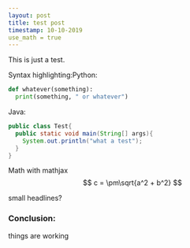 ```yaml
---
layout: post
title: test post
timestamp: 10-10-2019
use_math = true
---
```

This is just a test. 

Syntax highlighting:Python:

```python
def whatever(something):
  print(something, " or whatever")
```
Java:
```java
public class Test{
  public static void main(String[] args){
    System.out.println("what a test");
  }
}
```
Math with mathjax
$$
c = \pm\sqrt{a^2 + b^2}
$$

small headlines?

### Conclusion:

things are working
